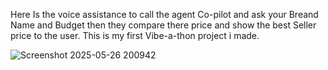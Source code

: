 Here Is the voice assistance to call the agent Co-pilot and ask your Breand Name and Budget then they compare there price and show the best Seller price to the user. This is my first Vibe-a-thon project i made.


![Screenshot 2025-05-26 200942](https://github.com/user-attachments/assets/9dc3ef48-bf76-467f-a170-4aa0cac34815)
